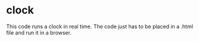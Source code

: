# clock

This code runs a clock in real time. The code just has to be placed in a .html file and run it in a browser.